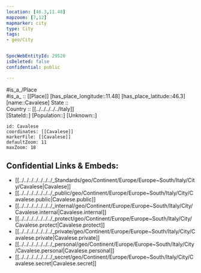 ```yaml
---
location: [46.3,11.48] 
mapzoom: [7,12] 
mapmarker: city 
type: City
tags:
- geo/City


SpocWebEntityId: 29520
isDeleted: false
confidential: public

---
```

#is_a_/Place  
#is_a_ :: [[Place]] 
[has_place_longitude::11.48] 
[has_place_latitude::46.3] 
[name::Cavalese] 
State ::  
Country :: [[../../../../../Italy]]  
[StateId::] 
[Population::] 
[Unknown::] 


```leaflet
id: Cavalese
coordinates: [[Cavalese]] 
markerFile: [[Cavalese]] 
defaultZoom: 11 
maxZoom: 18
```


## Confidential Links & Embeds: 
- [[../../../../../../../_Standards/geo/Continent/Europe/Europe~South/Italy/City/Cavalese|Cavalese]] 
- [[../../../../../../../_public/geo/Continent/Europe/Europe~South/Italy/City/Cavalese.public|Cavalese.public]] 
- [[../../../../../../../_internal/geo/Continent/Europe/Europe~South/Italy/City/Cavalese.internal|Cavalese.internal]] 
- [[../../../../../../../_protect/geo/Continent/Europe/Europe~South/Italy/City/Cavalese.protect|Cavalese.protect]] 
- [[../../../../../../../_private/geo/Continent/Europe/Europe~South/Italy/City/Cavalese.private|Cavalese.private]] 
- [[../../../../../../../_personal/geo/Continent/Europe/Europe~South/Italy/City/Cavalese.personal|Cavalese.personal]] 
- [[../../../../../../../_secret/geo/Continent/Europe/Europe~South/Italy/City/Cavalese.secret|Cavalese.secret]] 
